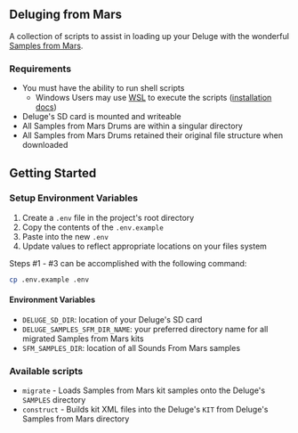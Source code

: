 ## Deluging from Mars
A collection of scripts to assist in loading up your Deluge with the wonderful [Samples from Mars](https://samplesfrommars.com/).

### Requirements  
- You must have the ability to run shell scripts
  - Windows Users may use [WSL](https://learn.microsoft.com/en-us/windows/wsl/) to execute the scripts ([installation docs](https://learn.microsoft.com/en-us/windows/wsl/install))
- Deluge's SD card is mounted and writeable
- All Samples from Mars Drums are within a singular directory
- All Samples from Mars Drums retained their original file structure when downloaded

## Getting Started
### Setup Environment Variables
1. Create a `.env` file in the project's root directory
1. Copy the contents of the `.env.example` 
1. Paste into the new `.env` 
1. Update values to reflect appropriate locations on your files system

Steps #1 - #3 can be accomplished with the following command:
```sh
cp .env.example .env
```

#### Environment Variables
- `DELUGE_SD_DIR`: location of your Deluge's SD card
- `DELUGE_SAMPLES_SFM_DIR_NAME`: your preferred directory name for all migrated Samples from Mars kits 
- `SFM_SAMPLES_DIR`: location of all Sounds From Mars samples

### Available scripts
- `migrate` - Loads Samples from Mars kit samples onto the Deluge's `SAMPLES` directory
- `construct` - Builds kit XML files into the Deluge's `KIT` from Deluge's Samples from Mars directory
